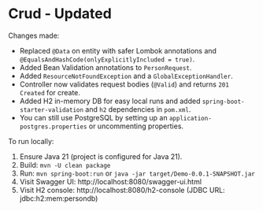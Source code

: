 # Crud - Updated

Changes made:
- Replaced `@Data` on entity with safer Lombok annotations and `@EqualsAndHashCode(onlyExplicitlyIncluded = true)`.
- Added Bean Validation annotations to `PersonRequest`.
- Added `ResourceNotFoundException` and a `GlobalExceptionHandler`.
- Controller now validates request bodies (`@Valid`) and returns `201 Created` for create.
- Added H2 in-memory DB for easy local runs and added `spring-boot-starter-validation` and `h2` dependencies in `pom.xml`.
- You can still use PostgreSQL by setting up an `application-postgres.properties` or uncommenting properties.

To run locally:
1. Ensure Java 21 (project is configured for Java 21).
2. Build: `mvn -U clean package`
3. Run: `mvn spring-boot:run` or `java -jar target/Demo-0.0.1-SNAPSHOT.jar`
4. Visit Swagger UI: http://localhost:8080/swagger-ui.html
5. Visit H2 console: http://localhost:8080/h2-console (JDBC URL: jdbc:h2:mem:persondb)


